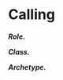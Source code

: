 # Calling

<!--add copy here-->

***Role.*** <!--add copy here-->

***Class.*** <!--add copy here-->

***Archetype.*** <!--add copy here-->